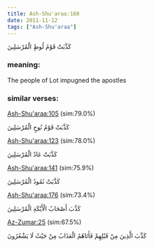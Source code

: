 ```yaml
---
title: Ash-Shu'araa:160
date: 2011-11-12
tags: ["Ash-Shu'araa"]
---
```

كَذَّبَتْ قَوْمُ لُوطٍ الْمُرْسَلِينَ
### meaning: 
The people of Lot impugned the apostles
### similar verses: 

[Ash-Shu'araa:105](/26/105) (sim:79.0%)

كَذَّبَتْ قَوْمُ نُوحٍ الْمُرْسَلِينَ

[Ash-Shu'araa:123](/26/123) (sim:78.0%)

كَذَّبَتْ عَادٌ الْمُرْسَلِينَ

[Ash-Shu'araa:141](/26/141) (sim:75.9%)

كَذَّبَتْ ثَمُودُ الْمُرْسَلِينَ

[Ash-Shu'araa:176](/26/176) (sim:73.4%)

كَذَّبَ أَصْحَابُ الْأَيْكَةِ الْمُرْسَلِينَ

[Az-Zumar:25](/39/25) (sim:67.5%)

كَذَّبَ الَّذِينَ مِنْ قَبْلِهِمْ فَأَتَاهُمُ الْعَذَابُ مِنْ حَيْثُ لَا يَشْعُرُونَ
